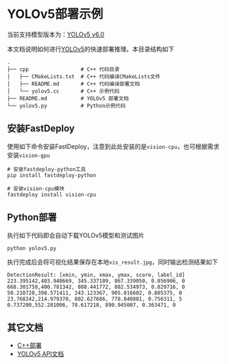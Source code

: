 # YOLOv5部署示例

当前支持模型版本为：[YOLOv5 v6.0](https://github.com/ultralytics/yolov5/releases/download/v6.0)

本文档说明如何进行[YOLOv5](https://github.com/ultralytics/yolov5)的快速部署推理。本目录结构如下
```
.
├── cpp                 # C++ 代码目录
│   ├── CMakeLists.txt  # C++ 代码编译CMakeLists文件
│   ├── README.md       # C++ 代码编译部署文档
│   └── yolov5.cc       # C++ 示例代码
├── README.md           # YOLOv5 部署文档
└── yolov5.py           # Python示例代码
```

## 安装FastDeploy

使用如下命令安装FastDeploy，注意到此处安装的是`vision-cpu`，也可根据需求安装`vision-gpu`
```
# 安装fastdeploy-python工具
pip install fastdeploy-python

# 安装vision-cpu模块
fastdeploy install vision-cpu
```

## Python部署

执行如下代码即会自动下载YOLOv5模型和测试图片
```
python yolov5.py
```

执行完成后会将可视化结果保存在本地`vis_result.jpg`，同时输出检测结果如下
```
DetectionResult: [xmin, ymin, xmax, ymax, score, label_id]
223.395142,403.948669, 345.337189, 867.339050, 0.856906, 0
668.301758,400.781342, 808.441772, 882.534973, 0.829716, 0
50.210720,398.571411, 243.123367, 905.016602, 0.805375, 0
23.768242,214.979370, 802.627686, 778.840881, 0.756311, 5
0.737200,552.281006, 78.617218, 890.945007, 0.363471, 0
```

## 其它文档

- [C++部署](./cpp/README.md)
- [YOLOv5 API文档](./api.md)
